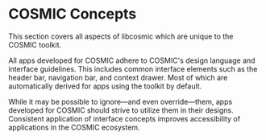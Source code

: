 # COSMIC Concepts

This section covers all aspects of libcosmic which are unique to the COSMIC toolkit.

All apps developed for COSMIC adhere to COSMIC's design language and interface guidelines.
This includes common interface elements such as the header bar, navigation bar, and context drawer.
Most of which are automatically derived for apps using the toolkit by default.

While it may be possible to ignore—and even override—them, apps developed for COSMIC should strive to utilize them in their designs.
Consistent application of interface concepts improves accessibility of applications in the COSMIC ecosystem.
